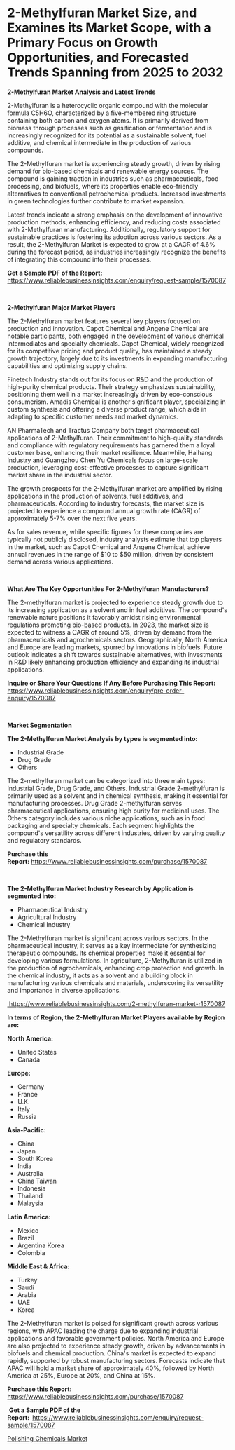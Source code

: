 <p><h1>2-Methylfuran Market Size, and Examines its Market Scope, with a Primary Focus on Growth Opportunities, and Forecasted Trends Spanning from 2025 to 2032</h1></p><p><strong>2-Methylfuran Market Analysis and Latest Trends</strong></p>
<p><p>2-Methylfuran is a heterocyclic organic compound with the molecular formula C5H6O, characterized by a five-membered ring structure containing both carbon and oxygen atoms. It is primarily derived from biomass through processes such as gasification or fermentation and is increasingly recognized for its potential as a sustainable solvent, fuel additive, and chemical intermediate in the production of various compounds.</p><p>The 2-Methylfuran market is experiencing steady growth, driven by rising demand for bio-based chemicals and renewable energy sources. The compound is gaining traction in industries such as pharmaceuticals, food processing, and biofuels, where its properties enable eco-friendly alternatives to conventional petrochemical products. Increased investments in green technologies further contribute to market expansion.</p><p>Latest trends indicate a strong emphasis on the development of innovative production methods, enhancing efficiency, and reducing costs associated with 2-Methylfuran manufacturing. Additionally, regulatory support for sustainable practices is fostering its adoption across various sectors. As a result, the 2-Methylfuran Market is expected to grow at a CAGR of 4.6% during the forecast period, as industries increasingly recognize the benefits of integrating this compound into their processes.</p></p>
<p><strong>Get a Sample PDF of the Report:&nbsp;</strong> <a href="https://www.reliablebusinessinsights.com/enquiry/request-sample/1570087?utm_campaign=2737&utm_medium=2&utm_source=Github&utm_content=ia&utm_term=25032025&utm_id=2-methylfuran">https://www.reliablebusinessinsights.com/enquiry/request-sample/1570087</a></p>
<p>&nbsp;</p>
<p><strong>2-Methylfuran Major Market Players</strong></p>
<p><p>The 2-Methylfuran market features several key players focused on production and innovation. Capot Chemical and Angene Chemical are notable participants, both engaged in the development of various chemical intermediates and specialty chemicals. Capot Chemical, widely recognized for its competitive pricing and product quality, has maintained a steady growth trajectory, largely due to its investments in expanding manufacturing capabilities and optimizing supply chains.</p><p>Finetech Industry stands out for its focus on R&D and the production of high-purity chemical products. Their strategy emphasizes sustainability, positioning them well in a market increasingly driven by eco-conscious consumerism. Amadis Chemical is another significant player, specializing in custom synthesis and offering a diverse product range, which aids in adapting to specific customer needs and market dynamics.</p><p>AN PharmaTech and Tractus Company both target pharmaceutical applications of 2-Methylfuran. Their commitment to high-quality standards and compliance with regulatory requirements has garnered them a loyal customer base, enhancing their market resilience. Meanwhile, Haihang Industry and Guangzhou Chen Yu Chemicals focus on large-scale production, leveraging cost-effective processes to capture significant market share in the industrial sector.</p><p>The growth prospects for the 2-Methylfuran market are amplified by rising applications in the production of solvents, fuel additives, and pharmaceuticals. According to industry forecasts, the market size is projected to experience a compound annual growth rate (CAGR) of approximately 5-7% over the next five years.</p><p>As for sales revenue, while specific figures for these companies are typically not publicly disclosed, industry analysts estimate that top players in the market, such as Capot Chemical and Angene Chemical, achieve annual revenues in the range of $10 to $50 million, driven by consistent demand across various applications.</p></p>
<p>&nbsp;</p>
<p><strong>What Are The Key Opportunities For 2-Methylfuran Manufacturers?</strong></p>
<p><p>The 2-methylfuran market is projected to experience steady growth due to its increasing application as a solvent and in fuel additives. The compound's renewable nature positions it favorably amidst rising environmental regulations promoting bio-based products. In 2023, the market size is expected to witness a CAGR of around 5%, driven by demand from the pharmaceuticals and agrochemicals sectors. Geographically, North America and Europe are leading markets, spurred by innovations in biofuels. Future outlook indicates a shift towards sustainable alternatives, with investments in R&D likely enhancing production efficiency and expanding its industrial applications.</p></p>
<p><strong>Inquire or Share Your Questions If Any Before Purchasing This Report:</strong> <a href="https://www.reliablebusinessinsights.com/enquiry/pre-order-enquiry/1570087?utm_campaign=2737&utm_medium=2&utm_source=Github&utm_content=ia&utm_term=25032025&utm_id=2-methylfuran">https://www.reliablebusinessinsights.com/enquiry/pre-order-enquiry/1570087</a></p>
<p>&nbsp;</p>
<p><strong>Market Segmentation</strong></p>
<p><strong>The 2-Methylfuran Market Analysis by types is segmented into:</strong></p>
<p><ul><li>Industrial Grade</li><li>Drug Grade</li><li>Others</li></ul></p>
<p><p>The 2-methylfuran market can be categorized into three main types: Industrial Grade, Drug Grade, and Others. Industrial Grade 2-methylfuran is primarily used as a solvent and in chemical synthesis, making it essential for manufacturing processes. Drug Grade 2-methylfuran serves pharmaceutical applications, ensuring high purity for medicinal uses. The Others category includes various niche applications, such as in food packaging and specialty chemicals. Each segment highlights the compound's versatility across different industries, driven by varying quality and regulatory standards.</p></p>
<p><strong>Purchase this Report:&nbsp;</strong><a href="https://www.reliablebusinessinsights.com/purchase/1570087?utm_campaign=2737&utm_medium=2&utm_source=Github&utm_content=ia&utm_term=25032025&utm_id=2-methylfuran">https://www.reliablebusinessinsights.com/purchase/1570087</a></p>
<p>&nbsp;</p>
<p><strong>The 2-Methylfuran Market Industry Research by Application is segmented into:</strong></p>
<p><ul><li>Pharmaceutical Industry</li><li>Agricultural Industry</li><li>Chemical Industry</li></ul></p>
<p><p>The 2-Methylfuran market is significant across various sectors. In the pharmaceutical industry, it serves as a key intermediate for synthesizing therapeutic compounds. Its chemical properties make it essential for developing various formulations. In agriculture, 2-Methylfuran is utilized in the production of agrochemicals, enhancing crop protection and growth. In the chemical industry, it acts as a solvent and a building block in manufacturing various chemicals and materials, underscoring its versatility and importance in diverse applications.</p></p>
<p><a href="https://www.reliablebusinessinsights.com/2-methylfuran-market-r1570087?utm_campaign=2737&utm_medium=2&utm_source=Github&utm_content=ia&utm_term=25032025&utm_id=2-methylfuran">&nbsp;https://www.reliablebusinessinsights.com/2-methylfuran-market-r1570087</a></p>
<p><strong>In terms of Region, the 2-Methylfuran Market Players available by Region are:</strong></p>
<p>
    <p> <strong> North America: </strong>
        <ul>
            <li>United States</li>
            <li>Canada</li>
        </ul>
        </p> 
    <p> <strong> Europe: </strong>
        <ul>
            <li>Germany</li>
            <li>France</li>
            <li>U.K.</li>
            <li>Italy</li>
            <li>Russia</li>
        </ul>
        </p> 
    <p> <strong> Asia-Pacific: </strong>
        <ul>
            <li>China</li>
            <li>Japan</li>
            <li>South Korea</li>
            <li>India</li>
            <li>Australia</li>
            <li>China Taiwan</li>
            <li>Indonesia</li>
            <li>Thailand</li>
            <li>Malaysia</li>
        </ul>
        </p> 
    <p> <strong> Latin America: </strong>
        <ul>
            <li>Mexico</li>
            <li>Brazil</li>
            <li>Argentina Korea</li>
            <li>Colombia</li>
        </ul>
        </p> 
    <p> <strong> Middle East & Africa: </strong>
        <ul>
            <li>Turkey</li>
            <li>Saudi</li>
            <li>Arabia</li>
            <li>UAE</li>
            <li>Korea</li>
        </ul>
    </p>
    </p>
<p><p>The 2-Methylfuran market is poised for significant growth across various regions, with APAC leading the charge due to expanding industrial applications and favorable government policies. North America and Europe are also projected to experience steady growth, driven by advancements in biofuels and chemical production. China's market is expected to expand rapidly, supported by robust manufacturing sectors. Forecasts indicate that APAC will hold a market share of approximately 40%, followed by North America at 25%, Europe at 20%, and China at 15%.</p></p>
<p><strong>Purchase this Report: </strong><a href="https://www.reliablebusinessinsights.com/purchase/1570087?utm_campaign=2737&utm_medium=2&utm_source=Github&utm_content=ia&utm_term=25032025&utm_id=2-methylfuran">https://www.reliablebusinessinsights.com/purchase/1570087</a></p>
<p>&nbsp;<strong>Get a Sample PDF of the Report:&nbsp;&nbsp;</strong><a href="https://www.reliablebusinessinsights.com/enquiry/request-sample/1570087?utm_campaign=2737&utm_medium=2&utm_source=Github&utm_content=ia&utm_term=25032025&utm_id=2-methylfuran">https://www.reliablebusinessinsights.com/enquiry/request-sample/1570087</a></p>
<p><strong></strong></p>
<p><p><a href="https://github.com/ovtkosle/Market-Research-Report-List-1/blob/main/polishing-chemicals-market.md?utm_campaign=2737&utm_medium=2&utm_source=Github&utm_content=ia&utm_term=25032025&utm_id=2-methylfuran">Polishing Chemicals Market</a></p></p>
